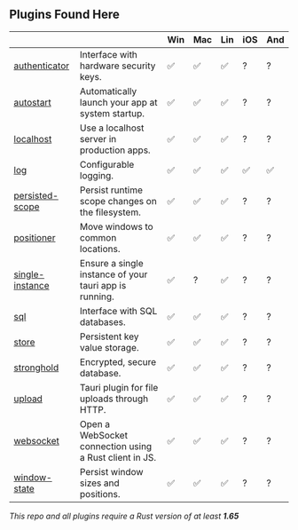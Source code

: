 ## Plugins Found Here

|                                            |                                                        | Win | Mac | Lin | iOS | And |
| ------------------------------------------ | ------------------------------------------------------ | --- | --- | --- | --- | --- |
| [authenticator](plugins/authenticator)     | Interface with hardware security keys.                 | ✅  | ✅  | ✅  | ?   | ?   |
| [autostart](plugins/autostart)             | Automatically launch your app at system startup.       | ✅  | ✅  | ✅  | ?   | ?   |
| [localhost](plugins/localhost)             | Use a localhost server in production apps.             | ✅  | ✅  | ✅  | ?   | ?   |
| [log](plugins/log)                         | Configurable logging.                                  | ✅  | ✅  | ✅  | ✅  | ✅  |
| [persisted-scope](plugins/persisted-scope) | Persist runtime scope changes on the filesystem.       | ✅  | ✅  | ✅  | ?   | ?   |
| [positioner](plugins/positioner)           | Move windows to common locations.                      | ✅  | ✅  | ✅  | ?   | ?   |
| [single-instance](plugins/single-instance) | Ensure a single instance of your tauri app is running. | ✅  | ?   | ✅  | ?   | ?   |
| [sql](plugins/sql)                         | Interface with SQL databases.                          | ✅  | ✅  | ✅  | ?   | ?   |
| [store](plugins/store)                     | Persistent key value storage.                          | ✅  | ✅  | ✅  | ?   | ?   |
| [stronghold](plugins/stronghold)           | Encrypted, secure database.                            | ✅  | ✅  | ✅  | ?   | ?   |
| [upload](plugins/upload)                   | Tauri plugin for file uploads through HTTP.            | ✅  | ✅  | ✅  | ?   | ?   |
| [websocket](plugins/websocket)             | Open a WebSocket connection using a Rust client in JS. | ✅  | ✅  | ✅  | ?   | ?   |
| [window-state](plugins/window-state)       | Persist window sizes and positions.                    | ✅  | ✅  | ✅  | ?   | ?   |

_This repo and all plugins require a Rust version of at least **1.65**_
